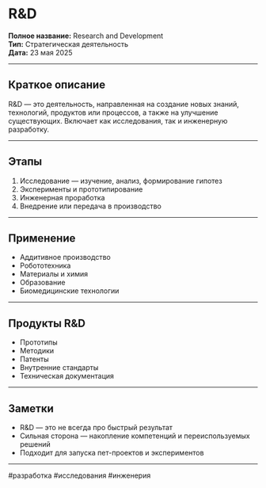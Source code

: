 # R&D

**Полное название:** Research and Development  
**Тип:** Стратегическая деятельность  
**Дата:** 23 мая 2025

---

## Краткое описание
R&D — это деятельность, направленная на создание новых знаний, технологий, продуктов или процессов, а также на улучшение существующих. Включает как исследования, так и инженерную разработку.

---

## Этапы
1. Исследование — изучение, анализ, формирование гипотез  
2. Эксперименты и прототипирование  
3. Инженерная проработка  
4. Внедрение или передача в производство

---

## Применение
- Аддитивное производство  
- Робототехника  
- Материалы и химия  
- Образование  
- Биомедицинские технологии

---

## Продукты R&D
- Прототипы  
- Методики  
- Патенты  
- Внутренние стандарты  
- Техническая документация

---

## Заметки
- R&D — это не всегда про быстрый результат  
- Сильная сторона — накопление компетенций и переиспользуемых решений  
- Подходит для запуска пет-проектов и экспериментов

---

 #разработка #исследования #инженерия